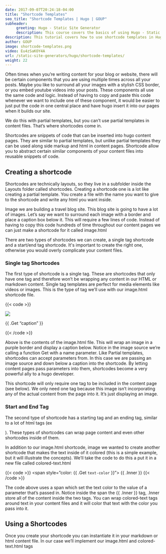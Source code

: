 ```yaml
---
date: 2017-09-07T20:24:18-04:00
title: "Shortcode Templates"
seo_title: "Shortcode Templates | Hugo | GOUP"
subheader:
     greeting: Hugo - Static Site Generator
     description: This course covers the basics of using Hugo - Static Site Generator. Work your way through the articles and we'll teach you everything you need to know to create a professional and scalable website or blog!
description: This tutorial covers how to use shortcode templates in Hugo -  Static Site Generator.
author: GOUP
image: shortcode-templates.png
video: Eu4zSaKOY4A
url: /static-site-generators/hugo/shortcode-templates/
weight: 22
---
```

Often times when you’re writing content for your blog or website, there will be certain components that you are using multiple times across all your posts. Maybe you like to surround all your images with a stylish CSS border, or you embed youtube videos into your posts. These components all use the same code and logic. Instead of having to copy and paste this code whenever we want to include one of these component, it would be easier to just put the code in one central place and have hugo insert it into our pages when it builds our site.

We do this with partial templates, but you can’t use partial templates in content files. That’s where shortcodes come in.

Shortcodes are snippets of code that can be inserted into hugo content pages. They are similar to partial templates, but unlike partial templates they can be used along side markup and html in content pages. Shortcode allow you to abstract certain similar components of your content files into reusable snippets of code.
## Creating a shortcode
Shortcodes are technically layouts, so they live in a subfolder inside the Layouts folder called shortcodes. Creating a shortcode one is a lot like creating a partial template. You create a file with the name you want to give to the shortcode and write any html you want inside.

Image we are building a travel blog site. This blog site is going to have a lot of images. Let’s say we want to surround each image with a border and place a caption box below it. This will require a few lines of code. Instead of having to copy this code hundreds of time throughout our content pages we can just make a shortcode for it called image.html

There are two types of shortcodes we can create, a single tag shortcode and a start/end tag shortcode. It's important to create the right one, otherwise you would overly complicate your content files.
### Single tag Shortcodes
The first type of shortcode is a single tag. These are shortcodes that only have one tag and therefore won’t be wrapping any content in our HTML or markdown content. Single tag templates are perfect for media elements like videos or images. This is the type of tag we’ll use with our image.html shortcode file.

{{< code >}}
<div style=”border: 1px solid black” >
<img src=”{{ .Get `image-src`}}” />
</div>
<p>{{ .Get “caption” }}</p>
{{< /code >}}

Above is the contents of the image.html file. This will wrap an image in a purple border and display a caption below. Notice in the image source we’re calling a function Get with a name parameter. Like Partial templates, shortcodes can accept parameters from. In this case we are passing an image source and down below a caption into the shortcode. By letting content pages pass parameters into them, shortcodes become a very powerful ally to a hugo developer.

This shortcode will only require one tag to be included in the content page (see below). We only need one tag because this image isn’t incorporating any of the actual content from the page into it. It’s just displaying an image.
### Start and End Tag
The second type of shortcode has a starting tag and an ending tag, similar to a lot of html tags (ex <p>). These types of shortcodes can wrap page content and even other shortcodes inside of them.

In addition to our image.html shortcode, image we wanted to create another shortcode that makes the text inside of it colored (this is a simple example, but it will illustrate the concepts). We’ll take the code to do this a put it in a new file called colored-text.html

{{< code >}}
<span style=”color: {{ .Get `text-color` }}”>
	{{ .Inner }}
</span>
{{< /code >}}

The code above uses a span which set the text color to the value of  a parameter that’s passed in. Notice inside the span the {{ .Inner }} tag, .Inner store all of the content inside the two tags. You can wrap colored-text tags around text in your content files and it will color that text with the color you pass into it.

## Using a Shortcodes
Once you create your shortcode you can instantiate it in your markdown or html content file. In our case we’ll implement our image.html and colored-text.html tags
